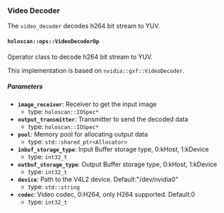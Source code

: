 ### Video Decoder

The `video_decoder` decodes h264 bit stream to YUV.

#### `holoscan::ops::VideoDecoderOp`

Operator class to decode h264 bit stream to YUV.

This implementation is based on `nvidia::gxf::VideoDecoder`.

##### Parameters

- **`image_receiver`**: Receiver to get the input image
  - type: `holoscan::IOSpec*`
- **`output_transmitter`**: Transmitter to send the decoded data
  - type: `holoscan::IOSpec*`
- **`pool`**: Memory pool for allocating output data
  - type: `std::shared_ptr<Allocator>`
- **`inbuf_storage_type`**: Input Buffer storage type, 0:kHost, 1:kDevice
  - type: `int32_t`
- **`outbuf_storage_type`**: Output Buffer storage type, 0:kHost, 1:kDevice
  - type: `int32_t`
- **`device`**: Path to the V4L2 device. Default:"/dev/nvidia0"
  - type: `std::string`
- **`codec`**: Video codec,  0:H264, only H264 supported. Default:0
  - type: `int32_t`
